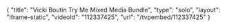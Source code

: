 {
    "title": "Vicki Boutin Try Me Mixed Media Bundle",
    "type": "solo",
    "layout": "iframe-static",
    "videoId": "112337425",
    "url": "\/tvpembed\/112337425"
}